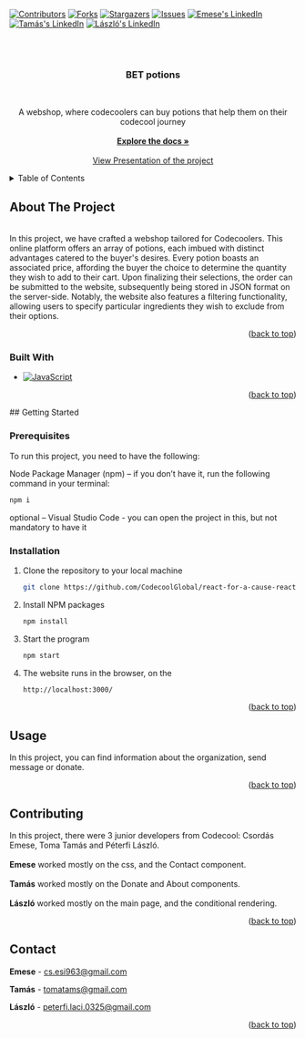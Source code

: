 <div id="readme-top"></div>

[![Contributors][contributors-shield]][contributors-url]
[![Forks][forks-shield]][forks-url]
[![Stargazers][stars-shield]][stars-url]
[![Issues][issues-shield]][issues-url]
[![Emese's LinkedIn][linkedin-shield]][LinkedIn - Emese]
[![Tamás's LinkedIn][linkedin-shield]][LinkedIn - Tamás]
[![László's LinkedIn][linkedin-shield]][LinkedIn - Boróka]

<br>
<br>

<h3 align="center">BET potions</h3>
<br>
  <p align="center">
    A webshop, where codecoolers can buy potions that help them on their codecool journey
    <br>
    <br>
    <a href="https://github.com/CodecoolGlobal/pizza-order-prototype-javascript-esicsordas"><strong>Explore the docs »</strong></a>
    <br />
    <br />
    <a href="https://prezi.com/p/2p73cvvyevkb/?present=1">View Presentation of the project</a>
  </p>
</div>



<!-- TABLE OF CONTENTS -->
<details>
  <summary>Table of Contents</summary>
  <ol>
    <li>
      <a href="#about-the-project">About The Project</a>
      <ul>
        <li><a href="#built-with">Built With</a></li>
      </ul>
    </li>
    <li>
      <a href="#getting-started">Getting Started</a>
      <ul>
        <li><a href="#prerequisites">Prerequisites</a></li>
        <li><a href="#installation">Installation</a></li>
      </ul>
    </li>
    <li><a href="#usage">Usage</a></li>
    <li><a href="#contributing">Contributing</a></li>
    <li><a href="#contact">Contact</a></li>
  </ol>
</details>



<!-- ABOUT THE PROJECT -->
<div id="about-the-project"></div>

## About The Project
<br />
In this project, we have crafted a webshop tailored for Codecoolers. This online platform offers an array of potions, each imbued with distinct advantages catered to the buyer's desires. Every potion boasts an associated price, affording the buyer the choice to determine the quantity they wish to add to their cart. Upon finalizing their selections, the order can be submitted to the website, subsequently being stored in JSON format on the server-side. Notably, the website also features a filtering functionality, allowing users to specify particular ingredients they wish to exclude from their options.
<br />
<p align="right">(<a href="#readme-top">back to top</a>)</p>


<div id="built-with"></div>

### Built With


* [![JavaScript][JavaScript.img]][JavaScript-url]


<p align="right">(<a href="#readme-top">back to top</a>)</p>



<!-- GETTING STARTED -->
<div id="getting-started"></div>
<!-- CONTINUE FROM HERE ------------------------------------------->
## Getting Started

<div id="prerequisites"></div>

### Prerequisites
To run this project, you need to have the following:

Node Package Manager (npm) – if you don’t have it, run the following command in your terminal:

  ```sh
  npm i
  ```
  
optional – Visual Studio Code  - you can open the project in this, but not mandatory to have it

<div id="installation"></div>

### Installation

1. Clone the repository to your local machine
   ```sh
   git clone https://github.com/CodecoolGlobal/react-for-a-cause-react-esicsordas.git
   ```
3. Install NPM packages
   ```sh
   npm install
   ```
4. Start the program
   ```sh
   npm start
   ```
5. The website runs in the browser, on the
   ```sh
   http://localhost:3000/
   ```

<p align="right">(<a href="#readme-top">back to top</a>)</p>



<!-- USAGE EXAMPLES -->
<div id="usage"></div>

## Usage

In this project, you can find information about the organization, send message or donate.

<p align="right">(<a href="#readme-top">back to top</a>)</p>



<!-- CONTRIBUTING -->
<div id="contributing"></div>

## Contributing

In this project, there were 3 junior developers from Codecool: Csordás Emese, Toma Tamás and Péterfi László.
<br />
<br />
**Emese** worked mostly on the css, and the Contact component.
<br />
<br />
**Tamás** worked mostly on the Donate and About components.
<br />
<br />
**László** worked mostly on the main page, and the conditional rendering.
<br />

<p align="right">(<a href="#readme-top">back to top</a>)</p>




<!-- CONTACT -->
<div id="contact"></div>

## Contact

**Emese** - cs.esi963@gmail.com

**Tamás** - tomatams@gmail.com

**László** - peterfi.laci.0325@gmail.com


<p align="right">(<a href="#readme-top">back to top</a>)</p>






<!-- MARKDOWN LINKS & IMAGES -->
<!-- https://www.markdownguide.org/basic-syntax/#reference-style-links -->
[contributors-shield]: https://img.shields.io/github/contributors/CodecoolGlobal/pizza-order-prototype-javascript-esicsordas?style=for-the-badge
[contributors-url]: https://github.com/CodecoolGlobal/pizza-order-prototype-javascript-esicsordas/graphs/contributors
[forks-shield]: https://img.shields.io/github/forks/CodecoolGlobal/pizza-order-prototype-javascript-esicsordas?style=for-the-badge
[forks-url]: https://github.com/CodecoolGlobal/pizza-order-prototype-javascript-esicsordas/forks
[stars-shield]: https://img.shields.io/github/stars/CodecoolGlobal/pizza-order-prototype-javascript-esicsordas?style=for-the-badge
[stars-url]: https://github.com/CodecoolGlobal/pizza-order-prototype-javascript-esicsordas/stargazers
[issues-shield]: https://img.shields.io/github/issues/CodecoolGlobal/pizza-order-prototype-javascript-esicsordas?style=for-the-badge
[issues-url]: https://github.com/CodecoolGlobal/pizza-order-prototype-javascript-esicsordas/issues
[linkedin-shield]: https://img.shields.io/badge/-LinkedIn-black.svg?style=for-the-badge&logo=linkedin&colorB=555
[linkedin-url]: https://linkedin.com/in/linkedin_username
[LinkedIn - Emese]: https://www.linkedin.com/in/emese-csordas-854553181/
[LinkedIn - Tamás]: https://www.linkedin.com/in/tomatams/
[LinkedIn - Boróka]: https://www.linkedin.com/in/bor%C3%B3ka-t%C3%B3th-m%C3%A1trai/
[JavaScript.img]: 	https://img.shields.io/badge/JavaScript-323330?style=for-the-badge&logo=javascript&logoColor=F7DF1E
[JavaScript-url]: https://www.javascript.com/
